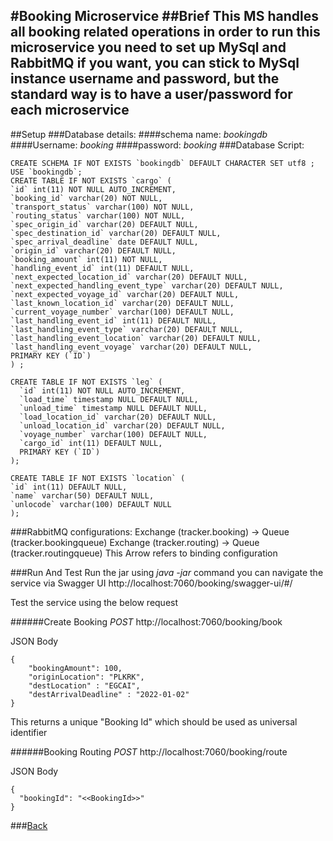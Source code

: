 #Booking Microservice
##Brief
This MS handles all booking related operations
in order to run this microservice you need to set up MySql and RabbitMQ
if you want, you can stick to MySql instance username and password,
but the standard way is to have a user/password for each microservice
---
##Setup
###Database details:
####schema name: *bookingdb*
####Username: *booking*
####password: *booking*
###Database Script:

    CREATE SCHEMA IF NOT EXISTS `bookingdb` DEFAULT CHARACTER SET utf8 ;
    USE `bookingdb`;
    CREATE TABLE IF NOT EXISTS `cargo` (
    `id` int(11) NOT NULL AUTO_INCREMENT,
    `booking_id` varchar(20) NOT NULL,
    `transport_status` varchar(100) NOT NULL,
    `routing_status` varchar(100) NOT NULL,
    `spec_origin_id` varchar(20) DEFAULT NULL,
    `spec_destination_id` varchar(20) DEFAULT NULL,
    `spec_arrival_deadline` date DEFAULT NULL,
    `origin_id` varchar(20) DEFAULT NULL,
    `booking_amount` int(11) NOT NULL,
    `handling_event_id` int(11) DEFAULT NULL,
    `next_expected_location_id` varchar(20) DEFAULT NULL,
    `next_expected_handling_event_type` varchar(20) DEFAULT NULL,
    `next_expected_voyage_id` varchar(20) DEFAULT NULL,
    `last_known_location_id` varchar(20) DEFAULT NULL,
    `current_voyage_number` varchar(100) DEFAULT NULL,
    `last_handling_event_id` int(11) DEFAULT NULL,
    `last_handling_event_type` varchar(20) DEFAULT NULL,
    `last_handling_event_location` varchar(20) DEFAULT NULL,
    `last_handling_event_voyage` varchar(20) DEFAULT NULL,
    PRIMARY KEY (`ID`)
    ) ;

    CREATE TABLE IF NOT EXISTS `leg` (
	  `id` int(11) NOT NULL AUTO_INCREMENT,
	  `load_time` timestamp NULL DEFAULT NULL,
	  `unload_time` timestamp NULL DEFAULT NULL,
	  `load_location_id` varchar(20) DEFAULT NULL,
	  `unload_location_id` varchar(20) DEFAULT NULL,
	  `voyage_number` varchar(100) DEFAULT NULL,
	  `cargo_id` int(11) DEFAULT NULL,
	  PRIMARY KEY (`ID`)
	);
    
    CREATE TABLE IF NOT EXISTS `location` (
  	`id` int(11) DEFAULT NULL,
  	`name` varchar(50) DEFAULT NULL,
  	`unlocode` varchar(100) DEFAULT NULL
	);

###RabbitMQ configurations:
    Exchange (tracker.booking) -> Queue (tracker.bookingqueue)
    Exchange (tracker.routing) -> Queue (tracker.routingqueue)
This Arrow refers to binding configuration

###Run And Test
Run the jar using *java -jar* command
you can navigate the service via Swagger UI http://localhost:7060/booking/swagger-ui/#/

Test the service using the below request

######Create Booking
*POST* http://localhost:7060/booking/book

JSON Body

    {
        "bookingAmount": 100,
        "originLocation": "PLKRK",
        "destLocation" : "EGCAI",
        "destArrivalDeadline" : "2022-01-02"
    }

This returns a unique "Booking Id" which should be used as universal identifier

######Booking Routing
*POST* http://localhost:7060/booking/route

JSON Body

    {
      "bookingId": "<<BookingId>>"
    }

###[Back](../README.md)
